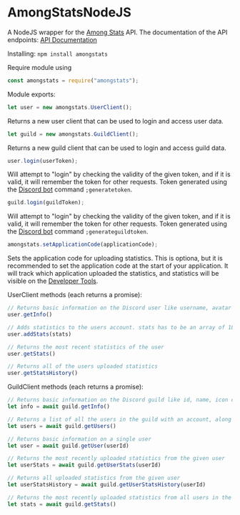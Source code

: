 # AmongStatsNodeJS
A NodeJS wrapper for the [Among Stats](https://amongstats.net/) API.
The documentation of the API endpoints: [API Documentation](https://amongstats.net/api-documentation/)

Installing:
```npm install amongstats```

Require module using
```javascript
const amongstats = require("amongstats");
```

Module exports:

```javascript
let user = new amongstats.UserClient();
```
Returns a new user client that can be used to login and access user data.

```javascript
let guild = new amongstats.GuildClient();
```
Returns a new guild client that can be used to login and access guild data.

```javascript
user.login(userToken);
```
Will attempt to "login" by checking the validity of the given token, and if it is valid, it will remember the token for other requests. Token generated using the [Discord bot](https://top.gg/bot/770639689136865331) command ``;generatetoken``.

```javascript
guild.login(guildToken);
```
Will attempt to "login" by checking the validity of the given token, and if it is valid, it will remember the token for other requests. Token generated using the [Discord bot](https://top.gg/bot/770639689136865331) command ``;generateguildtoken``.

```javascript
amongstats.setApplicationCode(applicationCode);
```
Sets the application code for uploading statistics. This is optiona, but it is recommended to set the application code at the start of your application. It will track which application uploaded the statistics, and statistics will be visible on the [Developer Tools](https://test.amongstats.net/developer/applications/).

UserClient methods (each returns a promise):
```javascript
// Returns basic information on the Discord user like username, avatar code and when the AmongStats account was created
user.getInfo()

// Adds statistics to the users account. stats has to be an array of 18 integers
user.addStats(stats)

// Returns the most recent statistics of the user
user.getStats()

// Returns all of the users uploaded statistics
user.getStatsHistory()
```

GuildClient methods (each returns a promise):
```javascript
// Returns basic information on the Discord guild like id, name, icon code, command_prefix, owner, joined_on, screenshot_channel
let info = await guild.getInfo()

// Returns a list of all the users in the guild with an account, along with their hidden status
let users = await guild.getUsers()

// Returns basic information on a single user
let user = await guild.getUser(userId)

// Returns the most recently uploaded statistics from the given user
let userStats = await guild.getUserStats(userId)

// Returns all uploaded statistics from the given user
let userStatsHistory = await guild.getUserStatsHistory(userId)

// Returns the most recently uploaded statistics from all users in the guild with an account
let stats = await guild.getStats()
```

